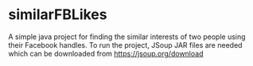 # similarFBLikes
A simple java project for finding the similar interests of two people using their Facebook handles.
To run the project, JSoup JAR files are needed which can be downloaded from https://jsoup.org/download
